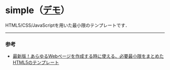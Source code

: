 
# **simple**（[デモ](http://yoslab.github.io/WebTemplate/examples/ex001--simple/)）
HTML5/CSS/JavaScriptを用いた最小限のテンプレートです．

---

### 参考

- [最新版！あらゆるWebページを作成する時に使える、必要最小限をまとめたHTML5のテンプレート](http://coliss.com/articles/build-websites/operation/work/html5-template.html)
